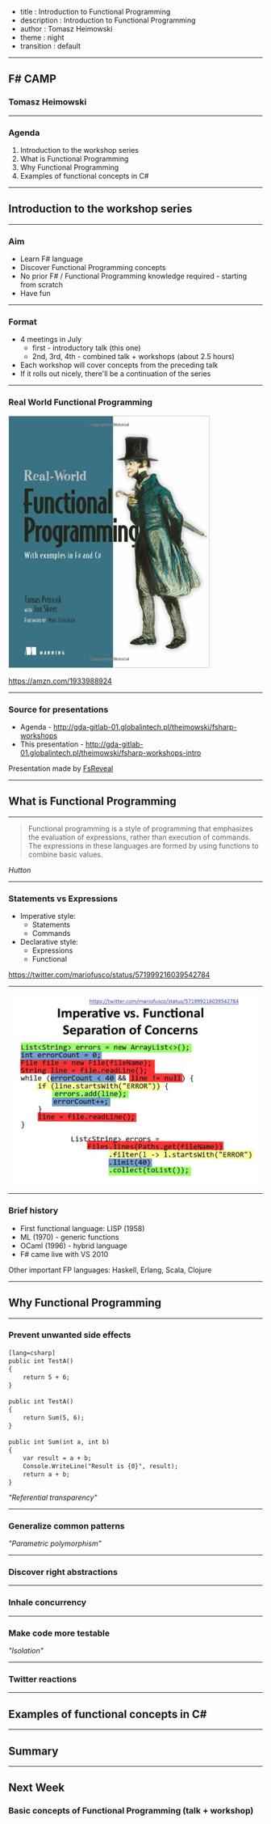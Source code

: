 - title : Introduction to Functional Programming
- description : Introduction to Functional Programming
- author : Tomasz Heimowski
- theme : night
- transition : default

***

## F# CAMP

### Tomasz Heimowski

---

### Agenda

1. Introduction to the workshop series
2. What is Functional Programming
3. Why Functional Programming
4. Examples of functional concepts in C#

***

## Introduction to the workshop series

---

### Aim

* Learn F# language
* Discover Functional Programming concepts
* No prior F# / Functional Programming knowledge required - starting from scratch
* Have fun

---

### Format

* 4 meetings in July
    * first - introductory talk (this one)
    * 2nd, 3rd, 4th - combined talk + workshops (about 2.5 hours)
* Each workshop will cover concepts from the preceding talk
* If it rolls out nicely, there'll be a continuation of the series

---

### Real World Functional Programming

![real-world-functional-programming-cover](images/real-world-functional-programming-cover.jpg)

https://amzn.com/1933988924

---

### Source for presentations 

* Agenda - http://gda-gitlab-01.globalintech.pl/theimowski/fsharp-workshops
* This presentation - http://gda-gitlab-01.globalintech.pl/theimowski/fsharp-workshops-intro

Presentation made by [FsReveal](http://fsprojects.github.io/FsReveal) 

***

## What is Functional Programming

---

> Functional programming is a style of programming that emphasizes the evaluation of expressions, rather than execution of commands. The expressions in these languages are formed by using functions to combine basic values.

*Hutton*

---

### Statements vs Expressions

* Imperative style:
    * Statements
    * Commands
* Declarative style:
    * Expressions
    * Functional

https://twitter.com/mariofusco/status/571999216039542784

---

![imperatywny vs funkcyjny](images/imperative_functional.jpg)

---

### Brief history

* First functional language: LISP (1958)
* ML (1970) - generic functions
* OCaml (1996) - hybrid language
* F# came live with VS 2010 

Other important FP languages: Haskell, Erlang, Scala, Clojure

***

## Why Functional Programming

---

### Prevent unwanted side effects

    [lang=csharp]
    public int TestA()
    {
        return 5 + 6;
    }

    public int TestA()
    {
        return Sum(5, 6);
    }

    public int Sum(int a, int b)
    {
        var result = a + b;
        Console.WriteLine("Result is {0}", result);
        return a + b;
    }

*"Referential transparency"*

---

### Generalize common patterns

*"Parametric polymorphism"*

---

### Discover right abstractions

---

### Inhale concurrency

---

### Make code more testable

*"Isolation"*

---

### Twitter reactions

***

## Examples of functional concepts in C#

***

## Summary

***

## Next Week

### Basic concepts of Functional Programming (talk + workshop)